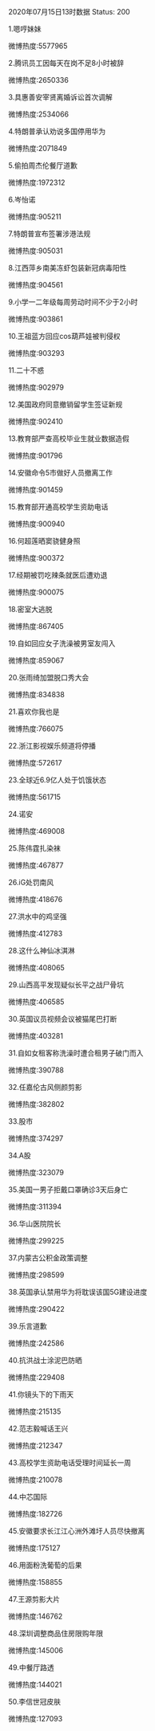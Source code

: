 2020年07月15日13时数据
Status: 200

1.嗯哼妹妹

微博热度:5577965

2.腾讯员工因每天在岗不足8小时被辞

微博热度:2650336

3.具惠善安宰贤离婚诉讼首次调解

微博热度:2534066

4.特朗普承认劝说多国停用华为

微博热度:2071849

5.偷拍周杰伦餐厅道歉

微博热度:1972312

6.岑怡诺

微博热度:905211

7.特朗普宣布签署涉港法规

微博热度:905031

8.江西萍乡南美冻虾包装新冠病毒阳性

微博热度:904561

9.小学一二年级每周劳动时间不少于2小时

微博热度:903861

10.王祖蓝方回应cos葫芦娃被判侵权

微博热度:903293

11.二十不惑

微博热度:902979

12.美国政府同意撤销留学生签证新规

微博热度:902410

13.教育部严查高校毕业生就业数据造假

微博热度:901796

14.安徽命令5市做好人员撤离工作

微博热度:901459

15.教育部开通高校学生资助电话

微博热度:900940

16.何超莲晒窦骁健身照

微博热度:900372

17.经期被罚吃辣条就医后遭劝退

微博热度:900075

18.密室大逃脱

微博热度:867405

19.自如回应女子洗澡被男室友闯入

微博热度:859067

20.张雨绮加盟脱口秀大会

微博热度:834838

21.喜欢你我也是

微博热度:766075

22.浙江影视娱乐频道将停播

微博热度:572617

23.全球近6.9亿人处于饥饿状态

微博热度:561715

24.诺安

微博热度:469008

25.陈伟霆扎染袜

微博热度:467877

26.iG处罚南风

微博热度:418676

27.洪水中的鸡坚强

微博热度:412783

28.这什么神仙冰淇淋

微博热度:408065

29.山西高平发现疑似长平之战尸骨坑

微博热度:406585

30.英国议员视频会议被猫尾巴打断

微博热度:403281

31.自如女租客称洗澡时遭合租男子破门而入

微博热度:390788

32.任嘉伦古风侧颜剪影

微博热度:382802

33.股市

微博热度:374297

34.A股

微博热度:323079

35.美国一男子拒戴口罩确诊3天后身亡

微博热度:311394

36.华山医院院长

微博热度:299225

37.内蒙古公积金政策调整

微博热度:298599

38.英国承认禁用华为将耽误该国5G建设进度

微博热度:290422

39.乐言道歉

微博热度:242586

40.抗洪战士涂泥巴防晒

微博热度:229408

41.你镜头下的下雨天

微博热度:215135

42.范志毅喊话王兴

微博热度:212347

43.高校学生资助电话受理时间延长一周

微博热度:210078

44.中芯国际

微博热度:182726

45.安徽要求长江江心洲外滩圩人员尽快撤离

微博热度:175127

46.用面粉洗葡萄的后果

微博热度:158855

47.王源剪影大片

微博热度:146762

48.深圳调整商品住房限购年限

微博热度:145006

49.中餐厅路透

微博热度:144021

50.李信世冠皮肤

微博热度:127093

